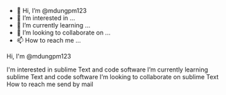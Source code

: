 - 👋 Hi, I’m @mdungpm123
- 👀 I’m interested in ...
- 🌱 I’m currently learning ...
- 💞️ I’m looking to collaborate on ...
- 📫 How to reach me ...

<!---
mdungpm123/mdungpm123 is a ✨ special ✨ repository because its `README.md` (this file) appears on your GitHub profile.
You can click the Preview link to take a look at your changes.
--->Hi, I'm @mdungpm123
I'm interested in sublime Text and code software
I’m currently learning sublime Text and code software
I’m looking to collaborate on sublime Text
How to reach me send by mail
